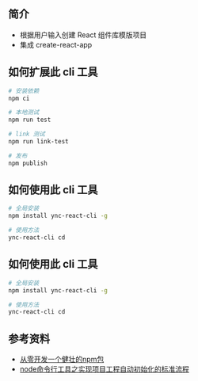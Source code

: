 ## 简介

- 根据用户输入创建 React 组件库模版项目
- 集成 create-react-app

## 如何扩展此 cli 工具

```bash
# 安装依赖
npm ci

# 本地测试
npm run test

# link 测试
npm run link-test

# 发布
npm publish
```

## 如何使用此 cli 工具

```bash
# 全局安装
npm install ync-react-cli -g

# 使用方法
ync-react-cli cd
```

## 如何使用此 cli 工具

```bash
# 全局安装
npm install ync-react-cli -g

# 使用方法
ync-react-cli cd
```

## 参考资料

- [从零开发一个健壮的npm包](https://juejin.cn/post/6844903605229584398)
- [node命令行工具之实现项目工程自动初始化的标准流程](https://juejin.cn/post/6844903910793019399)
